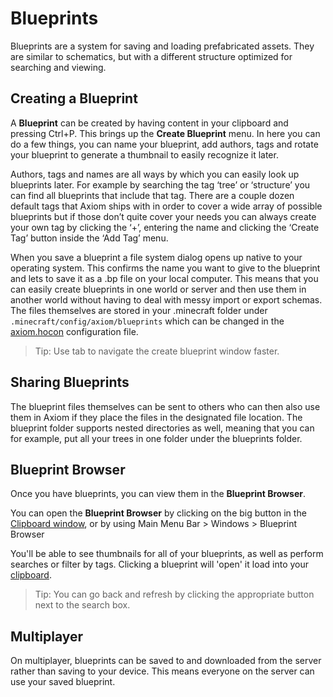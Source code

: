 # Blueprints

Blueprints are a system for saving and loading prefabricated assets. They are similar to schematics, but with a different structure optimized for searching and viewing. 

## Creating a Blueprint

A **Blueprint** can be created by having content in your clipboard and pressing Ctrl+P. This brings up the **Create Blueprint** menu. In here you can do a few things, you can name your blueprint, add authors, tags and rotate your blueprint to generate a thumbnail to easily recognize it later.

Authors, tags and names are all ways by which you can easily look up blueprints later. For example by searching the tag ‘tree’ or ‘structure’ you can find all blueprints that include that tag. There are a couple dozen default tags that Axiom ships with in order to cover a wide array of possible blueprints but if those don’t quite cover your needs you can always create your own tag by clicking the ‘+’, entering the name and clicking the ‘Create Tag’ button inside the ‘Add Tag’ menu.

When you save a blueprint a file system dialog opens up native to your operating system. This confirms the name you want to give to the blueprint and lets to save it as a .bp file on your local computer. This means that you can easily create blueprints in one world or server and then use them in another world without having to deal with messy import or export schemas. The files themselves are stored in your .minecraft folder under `.minecraft/config/axiom/blueprints` which can be changed in the [axiom.hocon](/advanced/configuration.md) configuration file.

> Tip: Use tab to navigate the create blueprint window faster.

## Sharing Blueprints

The blueprint files themselves can be sent to others who can then also use them in Axiom if they place the files in the designated file location. The blueprint folder supports nested directories as well, meaning that you can for example, put all your trees in one folder under the blueprints folder.

## Blueprint Browser

Once you have blueprints, you can view them in the **Blueprint Browser**.

You can open the **Blueprint Browser** by clicking on the big button in the [Clipboard window](clipboard.md), or by using Main Menu Bar > Windows > Blueprint Browser

You'll be able to see thumbnails for all of your blueprints, as well as perform searches or filter by tags. Clicking a blueprint will 'open' it load into your [clipboard](clipboard.md).

> Tip: You can go back and refresh by clicking the appropriate button next to the search box.

## Multiplayer

On multiplayer, blueprints can be saved to and downloaded from the server rather than saving to your device. This means everyone on the server can use your saved blueprint.
